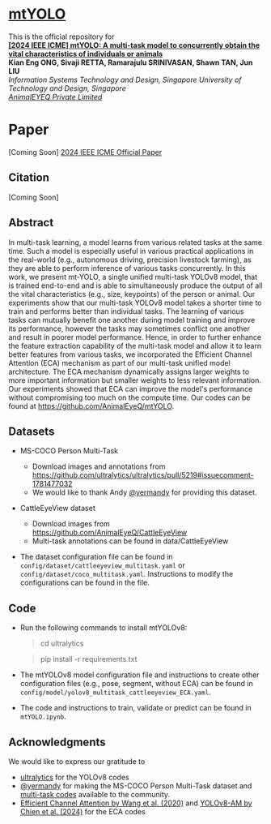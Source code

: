 # [mtYOLO]([https://github.com/AnimalEyeQ/mtYOLO](https://github.com/AnimalEyeQ/mtYOLO))

This is the official repository for <br/>**[ [2024 IEEE ICME] mtYOLO: A multi-task model to concurrently obtain the vital characteristics of individuals or animals]()**
<br/>**Kian Eng ONG, Sivaji RETTA, Ramarajulu SRINIVASAN, Shawn TAN, Jun LIU**
<br/>*Information Systems Technology and Design, Singapore University of Technology and Design, Singapore*
<br/>*[AnimalEYEQ Private Limited](https://animaleyeq.com/home)*


# Paper
[Coming Soon] [2024 IEEE ICME Official Paper]()

## Citation
[Coming Soon]
<!--
```BibTeX

@INPROCEEDINGS{mtYOLO,
  author={Ong, Kian Eng and Retta, Sivaji and Srinivasan, Ramarajulu and Tan, Shawn and Liu, Jun},
  booktitle={2024 IEEE International Conference on Multimedia and Expo (ICME)}, 
  title={mtYOLO: A multi-task model to concurrently obtain the vital characteristics of individuals or animals}, 
  year={2024},
  volume={},
  number={},
  pages={},
  keywords={},
  doi={}}

```
-->

## Abstract
In multi-task learning, a model learns from various related tasks at the same time. Such a model is especially useful in various practical applications in the real-world (e.g., autonomous driving, precision livestock farming), as they are able to perform inference of various tasks concurrently. In this work, we present mt-YOLO, a single unified multi-task YOLOv8 model, that is trained end-to-end and is able to simultaneously produce the output of all the vital characteristics (e.g., size, keypoints) of the person or animal. Our experiments show that our multi-task YOLOv8 model takes a shorter time to train and performs better than individual tasks. The learning of various tasks can mutually benefit one another during model training and improve its performance, however the tasks may sometimes conflict one another and result in poorer model performance. Hence, in order to further enhance the feature extraction capability of the multi-task model and allow it to learn better features from various tasks, we incorporated the Efficient Channel Attention (ECA) mechanism as part of our multi-task unified model architecture. The ECA mechanism dynamically assigns larger weights to more important information but smaller weights to less relevant information. Our experiments showed that ECA can improve the model's performance without compromising too much on the compute time. Our codes can be found at https://github.com/AnimalEyeQ/mtYOLO.

## Datasets
* MS-COCO Person Multi-Task
    * Download images and annotations from https://github.com/ultralytics/ultralytics/pull/5219#issuecomment-1781477032
    * We would like to thank Andy [@yermandy](https://github.com/yermandy) for providing this dataset.

* CattleEyeView dataset 
    * Download images from https://github.com/AnimalEyeQ/CattleEyeView
    * Multi-task annotations can be found in data/CattleEyeView

* The dataset configuration file can be found in `config/dataset/cattleeyeview_multitask.yaml` or `config/dataset/coco_multitask.yaml`. Instructions to modify the configurations can be found in the file.

## Code
* Run the following commands to install mtYOLOv8:
  > cd ultralytics

  > pip install -r requirements.txt

* The mtYOLOv8 model configuration file and instructions to create other configuration files (e.g., pose, segment, without ECA) can be found in `config/model/yolov8_multitask_cattleeyeview_ECA.yaml`. 

* The code and instructions to train, validate or predict can be found in `mtYOLO.ipynb`.

## Acknowledgments
We would like to express our gratitude to 
* [ultralytics](https://github.com/ultralytics/ultralytics) for the YOLOv8 codes
* [@yermandy](https://github.com/yermandy) for making the MS-COCO Person Multi-Task dataset and [multi-task codes](https://github.com/yermandy/ultralytics/tree/multi-task-model) available to the community.
* [Efficient Channel Attention by Wang et al. (2020)](https://github.com/BangguWu/ECANet) and [YOLOv8-AM by Chien et al. (2024)](https://github.com/RuiyangJu/Fracture_Detection_Improved_YOLOv8) for the ECA codes

